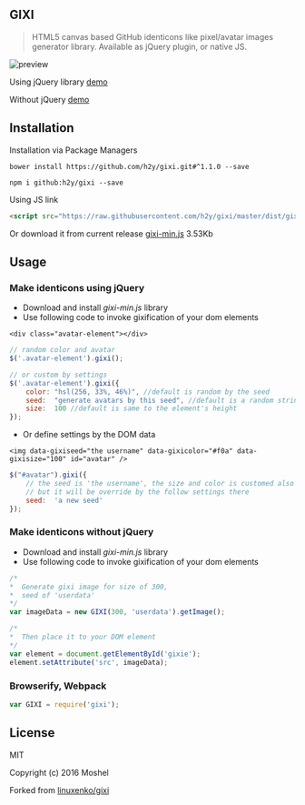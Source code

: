 ## GIXI

> HTML5 canvas based GitHub identicons like pixel/avatar images generator library. Available as jQuery plugin, or native JS.

![preview](https://raw.githubusercontent.com/h2y/gixi/master/examples/screenshot.png)

Using jQuery library [demo](https://github.com/h2y/gixi/blob/master/examples/jquery-example.html)

Without jQuery [demo](https://github.com/h2y/gixi/blob/master/examples/no-jquery-example.html)

## Installation

Installation via Package Managers

```shell
bower install https://github.com/h2y/gixi.git#^1.1.0 --save

npm i github:h2y/gixi --save
```

Using JS link

```html
<script src="https://raw.githubusercontent.com/h2y/gixi/master/dist/gixi-min.js"></script>
```

Or download it from current release [gixi-min.js](https://raw.githubusercontent.com/h2y/gixi/master/dist/gixi-min.js) 3.53Kb

## Usage

### Make identicons using jQuery

-   Download and install _gixi-min.js_ library
-   Use following code to invoke gixification of your dom elements

`<div class="avatar-element"></div>`

```js
// random color and avatar
$('.avatar-element').gixi();

// or custom by settings
$('.avatar-element').gixi({
    color: "hsl(256, 33%, 46%)", //default is random by the seed
    seed:  "generate avatars by this seed", //default is a random string
    size:  100 //default is same to the element's height
});
```

-   Or define settings by the DOM data

`<img data-gixiseed="the username" data-gixicolor="#f0a" data-gixisize="100" id="avatar" />`

```js
$("#avatar").gixi({
    // the seed is 'the username', the size and color is customed also
    // but it will be override by the follow settings there
    seed:  'a new seed'
});
```

### Make identicons without jQuery

-   Download and install _gixi-min.js_ library
-   Use following code to invoke gixification of your dom elements

```js
/*
*  Generate gixi image for size of 300,
*  seed of 'userdata'
*/
var imageData = new GIXI(300, 'userdata').getImage();

/*
*  Then place it to your DOM element
*/
var element = document.getElementById('gixie');
element.setAttribute('src', imageData);
```

### Browserify, Webpack

```js
var GIXI = require('gixi');
```

## License

MIT

Copyright (c) 2016 Moshel

Forked from [linuxenko/gixi](https://github.com/linuxenko/gixi)
